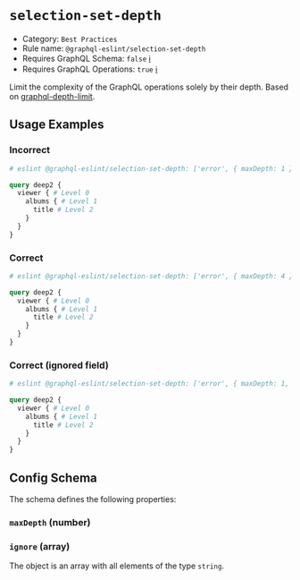 # `selection-set-depth`

- Category: `Best Practices`
- Rule name: `@graphql-eslint/selection-set-depth`
- Requires GraphQL Schema: `false` [ℹ️](../../README.md#extended-linting-rules-with-graphql-schema)
- Requires GraphQL Operations: `true` [ℹ️](../../README.md#extended-linting-rules-with-siblings-operations)

Limit the complexity of the GraphQL operations solely by their depth. Based on [graphql-depth-limit](https://github.com/stems/graphql-depth-limit).

## Usage Examples

### Incorrect

```graphql
# eslint @graphql-eslint/selection-set-depth: ['error', { maxDepth: 1 }]

query deep2 {
  viewer { # Level 0
    albums { # Level 1
      title # Level 2
    }
  }
}
```

### Correct

```graphql
# eslint @graphql-eslint/selection-set-depth: ['error', { maxDepth: 4 }]

query deep2 {
  viewer { # Level 0
    albums { # Level 1
      title # Level 2
    }
  }
}
```

### Correct (ignored field)

```graphql
# eslint @graphql-eslint/selection-set-depth: ['error', { maxDepth: 1, ignore: ['albums'] }]

query deep2 {
  viewer { # Level 0
    albums { # Level 1
      title # Level 2
    }
  }
}
```

## Config Schema

The schema defines the following properties:

### `maxDepth` (number)

### `ignore` (array)

The object is an array with all elements of the type `string`.